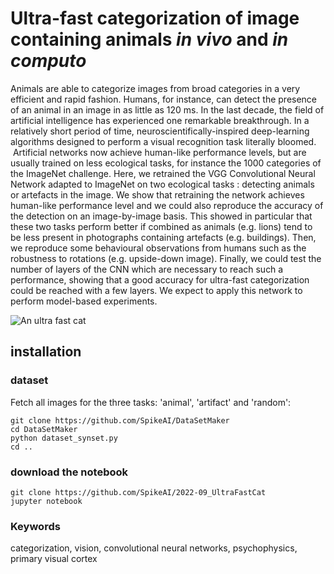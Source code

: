 # Ultra-fast categorization of image containing animals *in vivo* and *in computo*

Animals are able to categorize images from broad categories in a very efficient and rapid fashion. Humans, for instance, can detect the presence of an animal in an image in as little as 120 ms. In the last decade, the field of artificial intelligence has experienced one remarkable breakthrough. In a relatively short period of time, neuroscientifically-inspired deep-learning algorithms designed to perform a visual recognition task literally bloomed.  Artificial networks now achieve human-like performance levels, but are usually trained on less ecological tasks, for instance the 1000 categories of the ImageNet challenge. Here, we retrained the VGG Convolutional Neural Network adapted to ImageNet on two ecological tasks : detecting animals or artefacts in the image. We show that retraining the network achieves human-like performance level and we could also reproduce the accuracy of the detection on an image-by-image basis. This showed in particular that these two tasks perform better if combined as animals (e.g. lions) tend to be less present in photographs containing artefacts (e.g. buildings). Then, we reproduce some behavioural observations from humans such as the robustness to rotations (e.g. upside-down image). Finally, we could test the number of layers of the CNN which are necessary to reach such a performance, showing that a good accuracy for ultra-fast categorization could be reached with a few layers. We expect to apply this network to perform model-based experiments.

![An ultra fast cat](https://www.funny-games.biz/images/pictures/1922-ultra-fast-cat.jpg)

## installation

### dataset

Fetch all images for the three tasks: 'animal', 'artifact' and 'random':

```commandline
git clone https://github.com/SpikeAI/DataSetMaker
cd DataSetMaker
python dataset_synset.py
cd ..
```

### download the notebook

```commandline
git clone https://github.com/SpikeAI/2022-09_UltraFastCat
jupyter notebook
```

### Keywords

categorization, vision, convolutional neural networks, psychophysics, primary visual cortex